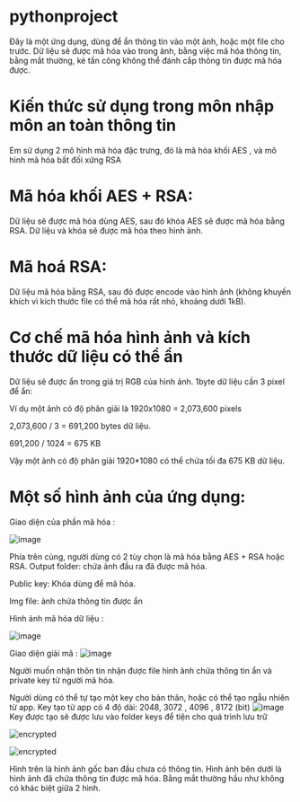 # pythonproject
Đây là một ứng dụng, dùng để ẩn thông tin vào một ảnh, hoặc một file cho trước. Dữ liệu sẽ được mã hóa vào trong ảnh, bằng việc mã hóa thông tin, bằng mắt thường, kẻ tấn công không 
thể đánh cắp thông tin được mã hóa được. 
# Kiến thức sử dụng trong môn nhập môn an toàn thông tin
Em sử dụng 2 mô hình mã hóa đặc trưng, đó là mã hóa khối AES , và mô hình mã hóa bất đối xứng RSA
# Mã hóa khối AES + RSA:
Dữ liệu sẽ được mã hóa dùng AES, sau đó khóa AES sẽ được mã hóa bằng RSA. Dữ liệu và khóa sẽ được mã hóa theo hình ảnh.
# Mã hoá RSA: 
Dữ liệu mã hóa bằng RSA, sau đó được encode vào hình ảnh (không khuyến khích vì kích thước file có thể mã hóa rất nhỏ, khoảng dưới 1kB).

# Cơ chế mã hóa hình ảnh và kích thước dữ liệu có thể ẩn

Dữ liệu sẽ được ẩn trong giá trị RGB của hình ảnh. 1byte dữ liệu cần 3 pixel để ẩn:

Ví dụ một ảnh có độ phân giải là 1920x1080 = 2,073,600 pixels

2,073,600 / 3 = 691,200 bytes dữ liệu.

691,200 / 1024 = 675 KB

Vậy một ảnh có độ phân giải 1920*1080 có thể chứa tối đa 675 KB dữ liệu.

# Một số hình ảnh của ứng dụng:
Giao diện của phần mã hóa :

![image](https://user-images.githubusercontent.com/64057572/125715941-ba17f8b1-e1fa-411d-b325-9c4b4d85dfac.png)

Phía trên cùng, người dùng có 2 tùy chọn là mã hóa bằng AES + RSA hoặc RSA.
Output folder: chứa ảnh đầu ra đã được mã hóa.

Public key: Khóa dùng để mã hóa.

Img file: ảnh chứa thông tin được ẩn

Hình ảnh mã hóa dữ liệu :

![image](https://user-images.githubusercontent.com/64057572/125716886-d5df90cc-068b-46ba-8126-a76ead131312.png)


Giao diện giải mã :
![image](https://user-images.githubusercontent.com/64057572/125717123-d32a4d26-f9b6-4bfe-951d-25e1b7fad83e.png)

Người muốn nhận thôn tin nhận được file hình ảnh chứa thông tin ẩn và private key từ người mã hóa.

Người dùng có thể tự tạo một key cho bản thân, hoặc có thể tạo ngẫu nhiên từ app. Key tạo từ app có 4 độ dài: 2048, 3072 , 4096 , 8172 (bit)
![image](https://user-images.githubusercontent.com/64057572/125717267-b765cfd9-9d4e-486a-98f3-8bd83652a45b.png)
Key được tạo sẽ được lưu vào folder keys để tiện cho quá trình lưu trữ

![encrypted](https://user-images.githubusercontent.com/64057572/125717517-21e09f77-09f2-494e-8a47-a106a94589db.png)

![encrypted](https://user-images.githubusercontent.com/64057572/125717517-21e09f77-09f2-494e-8a47-a106a94589db.png)

Hình trên là hình ảnh gốc ban đầu chưa có thông tin. Hình ảnh bên dưới là hình ảnh đã chứa thông tin được mã hóa. Bằng mắt thường hầu như không có khác biệt giữa 2 hình.
